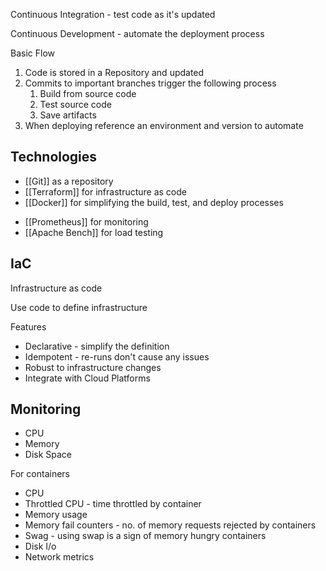 
Continuous Integration - test code as it's updated

Continuous Development - automate the deployment process

Basic Flow
1. Code is stored in a Repository and updated
2. Commits to important branches trigger the following process
	1. Build from source code
	2. Test source code
	3. Save artifacts
3. When deploying reference an environment and version to automate


## Technologies
- [[Git]] as a repository
- [[Terraform]] for infrastructure as code
- [[Docker]] for simplifying the build, test, and deploy processes
* [[Prometheus]] for monitoring
* [[Apache Bench]] for load testing


## IaC

Infrastructure as code

Use code to define infrastructure

Features
- Declarative - simplify the definition
- Idempotent - re-runs don't cause any issues
- Robust to infrastructure changes
- Integrate with Cloud Platforms


## Monitoring

- CPU
- Memory
- Disk Space

For containers
- CPU
- Throttled CPU - time throttled by container
- Memory usage
- Memory fail counters - no. of memory requests rejected by containers
- Swag - using swap is a sign of memory hungry containers
- Disk I/o
- Network metrics

